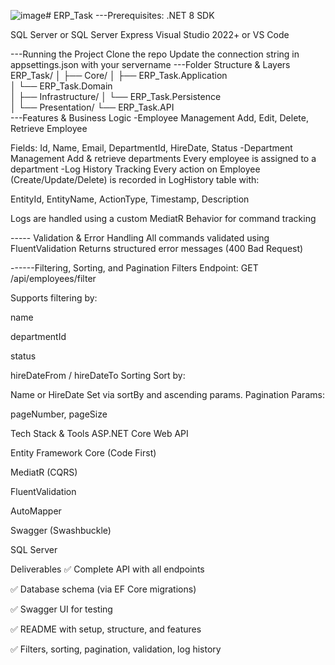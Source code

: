 ![image](https://github.com/user-attachments/assets/5925cc4b-6a4b-4532-983e-c19ecf8e93b1)# ERP_Task
  ---Prerequisites:
.NET 8 SDK

SQL Server or SQL Server Express
Visual Studio 2022+ or VS Code

 ---Running the Project
Clone the repo
Update the connection string in appsettings.json with your servername 
---Folder Structure & Layers
ERP_Task/
│
├── Core/
│   ├── ERP_Task.Application   
│   └── ERP_Task.Domain        
│
├── Infrastructure/
│   └── ERP_Task.Persistence   
│
└── Presentation/
    └── ERP_Task.API           
---Features & Business Logic
 -Employee Management
   Add, Edit, Delete, Retrieve Employee

   Fields: Id, Name, Email, DepartmentId, HireDate, Status
 -Department Management
    Add & retrieve departments
    Every employee is assigned to a department
-Log History Tracking
Every action on Employee (Create/Update/Delete) is recorded in LogHistory table with:

   EntityId, EntityName, ActionType, Timestamp, Description

   Logs are handled using a custom MediatR Behavior for command tracking

----- Validation & Error Handling
  All commands validated using FluentValidation
  Returns structured error messages (400 Bad Request)
  
 ------Filtering, Sorting, and Pagination
 Filters
Endpoint: GET /api/employees/filter

Supports filtering by:

name

departmentId

status

hireDateFrom / hireDateTo
Sorting
Sort by:

Name or HireDate
Set via sortBy and ascending params.
Pagination
Params:

pageNumber, pageSize

 Tech Stack & Tools
ASP.NET Core Web API

Entity Framework Core (Code First)

MediatR (CQRS)

FluentValidation

AutoMapper

Swagger (Swashbuckle)

SQL Server

Deliverables
✅ Complete API with all endpoints

✅ Database schema (via EF Core migrations)

✅ Swagger UI for testing

✅ README with setup, structure, and features

✅ Filters, sorting, pagination, validation, log history
 
